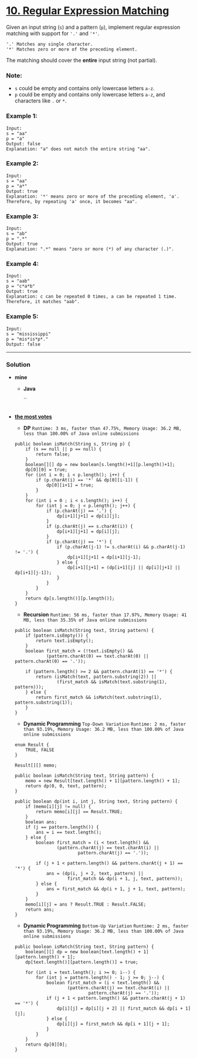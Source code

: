 # [10. Regular Expression Matching](https://leetcode.com/problems/regular-expression-matching/)

Given an input string (`s`) and a pattern (`p`), implement regular expression matching with support for `'.'` and `'*'`.

```
'.' Matches any single character.
'*' Matches zero or more of the preceding element.
```

The matching should cover the **entire** input string (not partial).

### Note:
* `s` could be empty and contains only lowercase letters `a-z`.
* `p` could be empty and contains only lowercase letters `a-z`, and characters like `.` or `*`.

### Example 1:
```
Input:
s = "aa"
p = "a"
Output: false
Explanation: "a" does not match the entire string "aa".
```

### Example 2:
```
Input:
s = "aa"
p = "a*"
Output: true
Explanation: '*' means zero or more of the preceding element, 'a'. Therefore, by repeating 'a' once, it becomes "aa".
```

### Example 3:
```
Input:
s = "ab"
p = ".*"
Output: true
Explanation: ".*" means "zero or more (*) of any character (.)".
```

### Example 4:
```
Input:
s = "aab"
p = "c*a*b"
Output: true
Explanation: c can be repeated 0 times, a can be repeated 1 time. Therefore, it matches "aab".
```

### Example 5:
```
Input:
s = "mississippi"
p = "mis*is*p*."
Output: false
```

---

### Solution
* **mine**
  * **Java**  
    
    ``
    ```
    ```
  
* **[the most votes](https://leetcode.com/problems/regular-expression-matching/discuss/5651/Easy-DP-Java-Solution-with-detailed-Explanation)**

  * **DP** `Runtime: 3 ms, faster than 47.75%, Memory Usage: 36.2 MB, less than 100.00% of Java online submissions`
  ```
  public boolean isMatch(String s, String p) {
      if (s == null || p == null) {
          return false;
      }
      boolean[][] dp = new boolean[s.length()+1][p.length()+1];
      dp[0][0] = true;
      for (int i = 0; i < p.length(); i++) {
          if (p.charAt(i) == '*' && dp[0][i-1]) {
              dp[0][i+1] = true;
          }
      }
      for (int i = 0 ; i < s.length(); i++) {
          for (int j = 0; j < p.length(); j++) {
              if (p.charAt(j) == '.') {
                  dp[i+1][j+1] = dp[i][j];
              }
              if (p.charAt(j) == s.charAt(i)) {
                  dp[i+1][j+1] = dp[i][j];
              }
              if (p.charAt(j) == '*') {
                  if (p.charAt(j-1) != s.charAt(i) && p.charAt(j-1) != '.') {
                      dp[i+1][j+1] = dp[i+1][j-1];
                  } else {
                      dp[i+1][j+1] = (dp[i+1][j] || dp[i][j+1] || dp[i+1][j-1]);
                  }
              }
          }
      }
      return dp[s.length()][p.length()];
  }
  ```
  
  * **Recursion** `Runtime: 56 ms, faster than 17.97%, Memory Usage: 41 MB, less than 35.35% of Java online submissions`
  ```
  public boolean isMatch(String text, String pattern) {
      if (pattern.isEmpty()) {
          return text.isEmpty();
      }
      boolean first_match = (!text.isEmpty() &&
              (pattern.charAt(0) == text.charAt(0) || pattern.charAt(0) == '.'));

      if (pattern.length() >= 2 && pattern.charAt(1) == '*') {
          return (isMatch(text, pattern.substring(2)) ||
                  (first_match && isMatch(text.substring(1), pattern)));
      } else {
          return first_match && isMatch(text.substring(1), pattern.substring(1));
      }
  }
  ```
  
  * **Dynamic Programming** `Top-Down Variation` `Runtime: 2 ms, faster than 93.19%, Memory Usage: 36.2 MB, less than 100.00% of Java online submissions`
  ```
  enum Result {
      TRUE, FALSE
  }

  Result[][] memo;

  public boolean isMatch(String text, String pattern) {
      memo = new Result[text.length() + 1][pattern.length() + 1];
      return dp(0, 0, text, pattern);
  }

  public boolean dp(int i, int j, String text, String pattern) {
      if (memo[i][j] != null) {
          return memo[i][j] == Result.TRUE;
      }
      boolean ans;
      if (j == pattern.length()) {
          ans = i == text.length();
      } else {
          boolean first_match = (i < text.length() &&
                  (pattern.charAt(j) == text.charAt(i) ||
                          pattern.charAt(j) == '.'));

          if (j + 1 < pattern.length() && pattern.charAt(j + 1) == '*') {
              ans = (dp(i, j + 2, text, pattern) ||
                      first_match && dp(i + 1, j, text, pattern));
          } else {
              ans = first_match && dp(i + 1, j + 1, text, pattern);
          }
      }
      memo[i][j] = ans ? Result.TRUE : Result.FALSE;
      return ans;
  }
  ```
   
  * **Dynamic Programming** `Bottom-Up Variation` `Runtime: 2 ms, faster than 93.19%, Memory Usage: 36.2 MB, less than 100.00% of Java online submissions`
  ```
  public boolean isMatch(String text, String pattern) {
      boolean[][] dp = new boolean[text.length() + 1][pattern.length() + 1];
      dp[text.length()][pattern.length()] = true;

      for (int i = text.length(); i >= 0; i--) {
          for (int j = pattern.length() - 1; j >= 0; j--) {
              boolean first_match = (i < text.length() &&
                      (pattern.charAt(j) == text.charAt(i) ||
                              pattern.charAt(j) == '.'));
              if (j + 1 < pattern.length() && pattern.charAt(j + 1) == '*') {
                  dp[i][j] = dp[i][j + 2] || first_match && dp[i + 1][j];
              } else {
                  dp[i][j] = first_match && dp[i + 1][j + 1];
              }
          }
      }
      return dp[0][0];
  }
  ```
